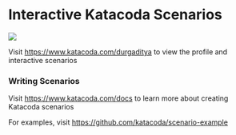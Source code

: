 # Interactive Katacoda Scenarios

[![](http://shields.katacoda.com/katacoda/durgaditya/count.svg)](https://www.katacoda.com/durgaditya "Get your profile on Katacoda.com")

Visit https://www.katacoda.com/durgaditya to view the profile and interactive scenarios

### Writing Scenarios
Visit https://www.katacoda.com/docs to learn more about creating Katacoda scenarios

For examples, visit https://github.com/katacoda/scenario-example
